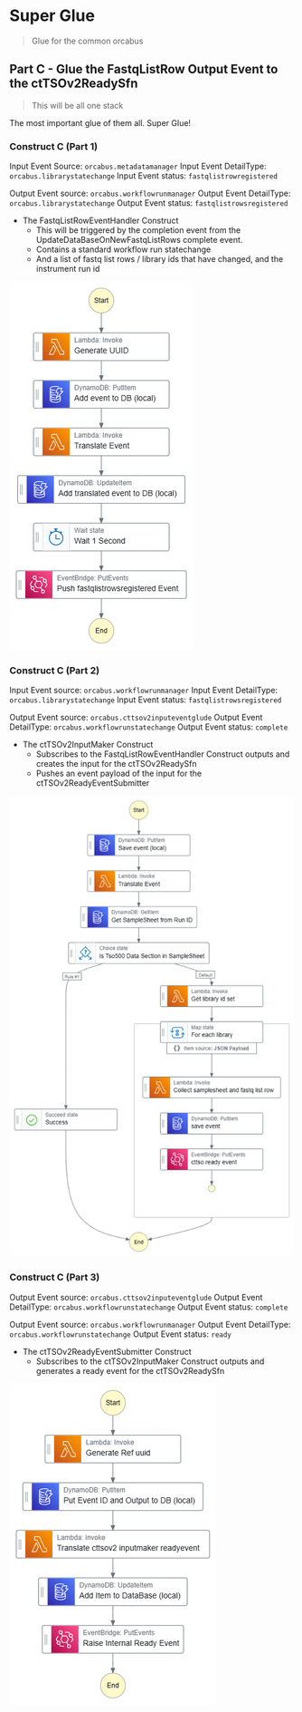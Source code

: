 # Super Glue

> Glue for the common orcabus

## Part C - Glue the FastqListRow Output Event to the ctTSOv2ReadySfn

> This will be all one stack

The most important glue of them all. Super Glue!

### Construct C (Part 1)

Input Event Source: `orcabus.metadatamanager`
Input Event DetailType: `orcabus.librarystatechange`
Input Event status: `fastqlistrowregistered`

Output Event source: `orcabus.workflowrunmanager`
Output Event DetailType: `orcabus.librarystatechange`
Output Event status: `fastqlistrowsregistered`

* The FastqListRowEventHandler Construct
  * This will be triggered by the completion event from the UpdateDataBaseOnNewFastqListRows complete event.
  * Contains a standard workflow run statechange
  * And a list of fastq list rows / library ids that have changed, and the instrument run id

![](images/part_1/fastq_list_row_event_handler.png)

### Construct C (Part 2)

Input Event source: `orcabus.workflowrunmanager`
Input Event DetailType: `orcabus.librarystatechange`
Input Event status: `fastqlistrowsregistered`

Output Event source: `orcabus.cttsov2inputeventglude`
Output Event DetailType: `orcabus.workflowrunstatechange`
Output Event status: `complete`

* The ctTSOv2InputMaker Construct
  * Subscribes to the FastqListRowEventHandler Construct outputs and creates the input for the ctTSOv2ReadySfn
  * Pushes an event payload of the input for the ctTSOv2ReadyEventSubmitter

![](images/part_2/send_cttso_ready_events.png)

### Construct C (Part 3)

Output Event source: `orcabus.cttsov2inputeventglude`
Output Event DetailType: `orcabus.workflowrunstatechange`
Output Event status: `complete`

Output Event source: `orcabus.workflowrunmanager`
Output Event DetailType: `orcabus.workflowrunstatechange`
Output Event status: `ready`

* The ctTSOv2ReadyEventSubmitter Construct
  * Subscribes to the ctTSOv2InputMaker Construct outputs and generates a ready event for the ctTSOv2ReadySfn

![](images/part_3/cttsov2_workflowrunmanager_ready_event.png)
